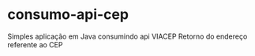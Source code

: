 # consumo-api-cep
Simples aplicação em Java consumindo api VIACEP 
Retorno do endereço referente ao CEP
